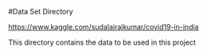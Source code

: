 #Data Set Directory

https://www.kaggle.com/sudalairajkumar/covid19-in-india

This directory contains the data to be used in this project
